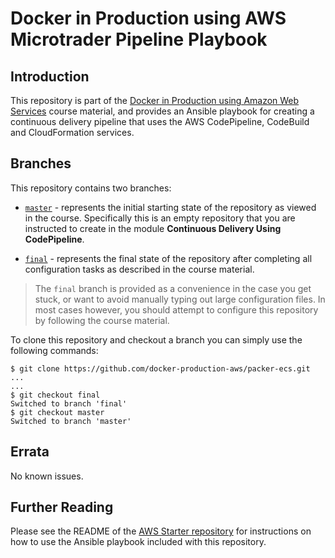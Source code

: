 # Docker in Production using AWS Microtrader Pipeline Playbook

## Introduction

This repository is part of the [Docker in Production using Amazon Web Services](https://app.pluralsight.com/library/courses/docker-production-using-amazon-web-services/table-of-contents) course material, and provides an Ansible playbook for creating a continuous delivery pipeline that uses the AWS CodePipeline, CodeBuild and CloudFormation services.

## Branches

This repository contains two branches:

- [`master`](https://github.com/docker-production-aws/microtrader-pipeline/tree/master) - represents the initial starting state of the repository as viewed in the course.  Specifically this is an empty repository that you are instructed to create in the module **Continuous Delivery Using CodePipeline**.

- [`final`](https://github.com/docker-production-aws/microtrader-pipeline/tree/final) - represents the final state of the repository after completing all configuration tasks as described in the course material.

> The `final` branch is provided as a convenience in the case you get stuck, or want to avoid manually typing out large configuration files.  In most cases however, you should attempt to configure this repository by following the course material.

To clone this repository and checkout a branch you can simply use the following commands:

```
$ git clone https://github.com/docker-production-aws/packer-ecs.git
...
...
$ git checkout final
Switched to branch 'final'
$ git checkout master
Switched to branch 'master'
```

## Errata

No known issues.

## Further Reading

Please see the README of the [AWS Starter repository](https://github.com/docker-production-aws/aws-starter) for instructions on how to use the Ansible playbook included with this repository.